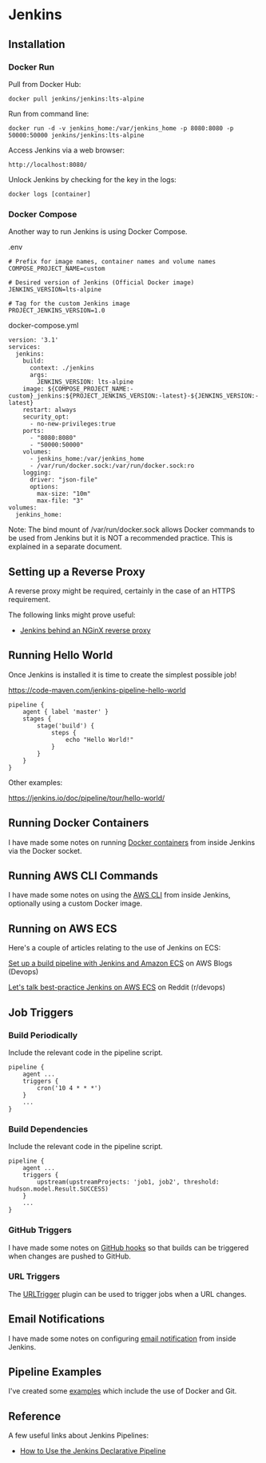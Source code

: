 # Jenkins

## Installation

### Docker Run

Pull from Docker Hub:

```
docker pull jenkins/jenkins:lts-alpine
```

Run from command line:

```
docker run -d -v jenkins_home:/var/jenkins_home -p 8080:8080 -p 50000:50000 jenkins/jenkins:lts-alpine
```

Access Jenkins via a web browser:

```
http://localhost:8080/
```

Unlock Jenkins by checking for the key in the logs:

```
docker logs [container]
```



### Docker Compose

Another way to run Jenkins is using Docker Compose.

.env

```
# Prefix for image names, container names and volume names
COMPOSE_PROJECT_NAME=custom

# Desired version of Jenkins (Official Docker image)
JENKINS_VERSION=lts-alpine

# Tag for the custom Jenkins image
PROJECT_JENKINS_VERSION=1.0
```

docker-compose.yml

```
version: '3.1'
services:
  jenkins:
    build:
      context: ./jenkins
      args:
        JENKINS_VERSION: lts-alpine
    image: ${COMPOSE_PROJECT_NAME:-custom}_jenkins:${PROJECT_JENKINS_VERSION:-latest}-${JENKINS_VERSION:-latest}
    restart: always
    security_opt:
      - no-new-privileges:true
    ports:
      - "8080:8080"
      - "50000:50000"
    volumes:
      - jenkins_home:/var/jenkins_home
      - /var/run/docker.sock:/var/run/docker.sock:ro
    logging:
      driver: "json-file"
      options:
        max-size: "10m"
        max-file: "3"
volumes:
  jenkins_home:
```

Note: The bind mount of /var/run/docker.sock allows Docker commands to be used from Jenkins but it is NOT a recommended practice. This is explained in a separate document.



## Setting up a Reverse Proxy

A reverse proxy might be required, certainly in the case of an HTTPS requirement.

The following links might prove useful:

- [Jenkins behind an NGinX reverse proxy](https://wiki.jenkins.io/display/JENKINS/Jenkins+behind+an+NGinX+reverse+proxy)



## Running Hello World

Once Jenkins is installed it is time to create the simplest possible job!

https://code-maven.com/jenkins-pipeline-hello-world

```
pipeline {
    agent { label 'master' }
    stages {
        stage('build') {
            steps {
                echo "Hello World!"
            }
        }
    }
}
```

Other examples:

https://jenkins.io/doc/pipeline/tour/hello-world/



## Running Docker Containers

I have made some notes on running [Docker containers](Docker.md) from inside Jenkins via the Docker socket.



## Running AWS CLI Commands

I have made some notes on using the [AWS CLI](AWS.md) from inside Jenkins, optionally using a custom Docker image.



## Running on AWS ECS

Here's a couple of articles relating to the use of Jenkins on ECS:

[Set up a build pipeline with Jenkins and Amazon ECS](https://aws.amazon.com/blogs/devops/set-up-a-build-pipeline-with-jenkins-and-amazon-ecs/) on AWS Blogs (Devops)

[Let's talk best-practice Jenkins on AWS ECS](https://www.reddit.com/r/devops/comments/9rpfbq/lets_talk_bestpractice_jenkins_on_aws_ecs/?utm_source=amp&utm_medium=&utm_content=post_body) on Reddit (r/devops)



## Job Triggers

### Build Periodically

Include the relevant code in the pipeline script.

```
pipeline {
    agent ...
    triggers {
        cron('10 4 * * *')
    }
    ...
}
```

### Build Dependencies

Include the relevant code in the pipeline script.

```
pipeline {
    agent ...
    triggers {
        upstream(upstreamProjects: 'job1, job2', threshold: hudson.model.Result.SUCCESS)
    }
    ...
}
```

### GitHub Triggers

I have made some notes on [GitHub hooks](GitHub.md) so that builds can be triggered when changes are pushed to GitHub.

### URL Triggers

The [URLTrigger](https://wiki.jenkins.io/display/JENKINS/URLTrigger+Plugin) plugin can be used to trigger jobs when a URL changes.



## Email Notifications

I have made some notes on configuring [email notification](Email.md) from inside Jenkins.



## Pipeline Examples

I've created some [examples](Examples.md) which include the use of Docker and Git.



## Reference

A few useful links about Jenkins Pipelines:

- [How to Use the Jenkins Declarative Pipeline](https://www.blazemeter.com/blog/how-to-use-the-jenkins-declarative-pipeline/)